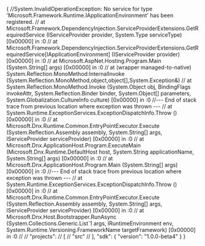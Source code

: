 {
//System.InvalidOperationException: No service for type 'Microsoft.Framework.Runtime.IApplicationEnvironment' has been registered.
//  at Microsoft.Framework.DependencyInjection.ServiceProviderExtensions.GetRequiredService (IServiceProvider provider, System.Type serviceType) [0x00000] in <filename unknown>:0 
//  at Microsoft.Framework.DependencyInjection.ServiceProviderExtensions.GetRequiredService[IApplicationEnvironment] (IServiceProvider provider) [0x00000] in <filename unknown>:0 
//  at Microsoft.AspNet.Hosting.Program.Main (System.String[] args) [0x00000] in <filename unknown>:0 
//  at (wrapper managed-to-native) System.Reflection.MonoMethod:InternalInvoke (System.Reflection.MonoMethod,object,object[],System.Exception&)
//  at System.Reflection.MonoMethod.Invoke (System.Object obj, BindingFlags invokeAttr, System.Reflection.Binder binder, System.Object[] parameters, System.Globalization.CultureInfo culture) [0x00000] in <filename unknown>:0 
//--- End of stack trace from previous location where exception was thrown ---
//  at System.Runtime.ExceptionServices.ExceptionDispatchInfo.Throw () [0x00000] in <filename unknown>:0 
//  at Microsoft.Dnx.Runtime.Common.EntryPointExecutor.Execute (System.Reflection.Assembly assembly, System.String[] args, IServiceProvider serviceProvider) [0x00000] in <filename unknown>:0 
//  at Microsoft.Dnx.ApplicationHost.Program.ExecuteMain (Microsoft.Dnx.Runtime.DefaultHost host, System.String applicationName, System.String[] args) [0x00000] in <filename unknown>:0 
//  at Microsoft.Dnx.ApplicationHost.Program.Main (System.String[] args) [0x00000] in <filename unknown>:0 
//--- End of stack trace from previous location where exception was thrown ---
//  at System.Runtime.ExceptionServices.ExceptionDispatchInfo.Throw () [0x00000] in <filename unknown>:0 
//  at Microsoft.Dnx.Runtime.Common.EntryPointExecutor.Execute (System.Reflection.Assembly assembly, System.String[] args, IServiceProvider serviceProvider) [0x00000] in <filename unknown>:0 
//  at Microsoft.Dnx.Host.Bootstrapper.RunAsync (System.Collections.Generic.List`1 args, IRuntimeEnvironment env, System.Runtime.Versioning.FrameworkName targetFramework) [0x00000] in <filename unknown>:0 
//
//    "projects": 
//		[ 
//			"src" 
//		],
    "sdk": 
	{
        "version": "1.0.0-beta4"
    }
}